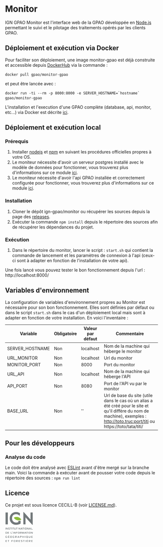 # Monitor

IGN GPAO Monitor est l'interface web de la GPAO développée en [Node.js](https://nodejs.org/en) permettant le suivi et le pilotage des traitements opérés par les clients GPAO.

## Déploiement et exécution via Docker

Pour faciliter son déploiement, une image monitor-gpao est déjà construite et accessible depuis [DockerHub](https://hub.docker.com/r/gpao/monitor-gpao) via la commande :
``` shell
docker pull gpao/monitor-gpao
```
et peut être lancée avec :
``` shell
docker run -ti --rm -p 8000:8000 -e SERVER_HOSTNAME=`hostname` gpao/monitor-gpao
```

L'installation et l'execution d'une GPAO complète (database, api, monitor, etc...) via Docker est décrite [ici](https://github.com/ign-gpao/docker).

## Déploiement et exécution local

### Prérequis

1. Installer [nodejs](https://nodejs.org/en) et [npm](https://www.npmjs.com/) en suivant les procédures officielles propres à votre OS.
2. Le moniteur nécessite d'avoir un serveur postgres installé avec le modèle de données pour fonctionner, vous trouverez plus d'informations sur ce module [ici](https://github.com/ign-gpao/database).
3. Le moniteur nécessite d'avoir l'api GPAO installée et correctement configurée pour fonctionner, vous trouverez plus d'informations sur ce module [ici](https://github.com/ign-gpao/api).

### Installation

1. Cloner le dépôt ign-gpao/monitor ou récupérer les sources depuis la page des [releases](https://github.com/ign-gpao/monitor/releases).
2. Exécuter la commande  `npm install` depuis le répertoire des sources afin de récupérer les dépendances du projet.

### Exécution

1. Dans le répertoire du monitor, lancer le script : `start.sh` qui contient la commande de lancement et les paramètres de connexion à l'api (ceux-ci sont à adapter en fonction de l'installation de votre api).

Une fois lancé vous pouvez tester le bon fonctionnement depuis l'url : http://localhost:8000/

## Variables d'environnement

La configuration de variables d'environnement propres au Monitor est nécessaire pour son bon fonctionnement. Elles sont définies par défaut ou dans le script `start.sh` dans le cas d'un déploiement local mais sont à adapter en fonction de votre installation. En voici l'inventaire :

| Variable | Obligatoire | Valeur par défaut | Commentaire |
| --- | --- | --- | --- |
| SERVER_HOSTNAME | Non | localhost | Nom de la machine qui héberge le monitor |
| URL_MONITOR | Non | localhost | Url du monitor |
| MONITOR_PORT | Non | 8000 | Port du monitor |
| URL_API | Non | localhost | Nom de la machine qui héberge l'API |
| API_PORT | Non | 8080 | Port de l'API vu par le monitor |
| BASE_URL | Non | '' | Url de base du site (utile dans le cas où un alias a été créé pour le site et qu'il diffère du nom de machine), exemples : http://toto.truc:port/titi ou https://toto/tata/titi/ |

## Pour les développeurs

### Analyse du code

Le code doit être analysé avec [ESLint](https://eslint.org/) avant d'être mergé sur la branche main. Voici la commande à exécuter avant de pousser votre code depuis le répertoire des sources : `npm run lint`

## Licence

Ce projet est sous licence CECILL-B (voir [LICENSE.md](https://github.com/ign-gpao/.github/blob/main/LICENSE.md)).

[![IGN](https://github.com/ign-gpao/.github/blob/main/images/logo_ign.png)](https://www.ign.fr)
